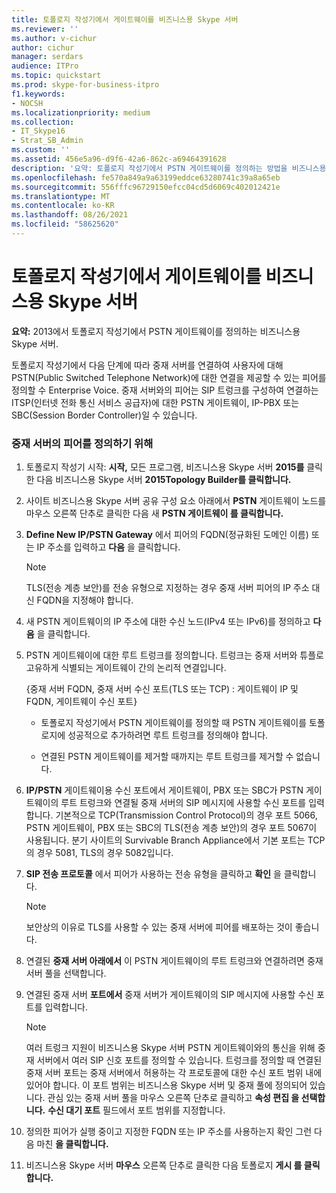 ```yaml
---
title: 토폴로지 작성기에서 게이트웨이를 비즈니스용 Skype 서버
ms.reviewer: ''
ms.author: v-cichur
author: cichur
manager: serdars
audience: ITPro
ms.topic: quickstart
ms.prod: skype-for-business-itpro
f1.keywords:
- NOCSH
ms.localizationpriority: medium
ms.collection:
- IT_Skype16
- Strat_SB_Admin
ms.custom: ''
ms.assetid: 456e5a96-d9f6-42a6-862c-a69464391628
description: '요약: 토폴로지 작성기에서 PSTN 게이트웨이를 정의하는 방법을 비즈니스용 Skype 서버.'
ms.openlocfilehash: fe570a849a9a63199eddce63280741c39a8a65eb
ms.sourcegitcommit: 556fffc96729150efcc04cd5d6069c402012421e
ms.translationtype: MT
ms.contentlocale: ko-KR
ms.lasthandoff: 08/26/2021
ms.locfileid: "58625620"
---
```

# <a name="define-a-gateway-in-topology-builder-in-skype-for-business-server"></a>토폴로지 작성기에서 게이트웨이를 비즈니스용 Skype 서버
 
**요약:** 2013에서 토폴로지 작성기에서 PSTN 게이트웨이를 정의하는 비즈니스용 Skype 서버.
  
토폴로지 작성기에서 다음 단계에 따라 중재 서버를 연결하여 사용자에 대해 PSTN(Public Switched Telephone Network)에 대한 연결을 제공할 수 있는 피어를 정의할 수 Enterprise Voice. 중재 서버와의 피어는 SIP 트렁크를 구성하여 연결하는 ITSP(인터넷 전화 통신 서비스 공급자)에 대한 PSTN 게이트웨이, IP-PBX 또는 SBC(Session Border Controller)일 수 있습니다.
  
### <a name="to-define-a-peer-for-the-mediation-server"></a>중재 서버의 피어를 정의하기 위해

1. 토폴로지 작성기 시작:  **시작,** 모든 프로그램, 비즈니스용 Skype 서버 **2015를** 클릭한 다음 비즈니스용 Skype 서버 **2015Topology Builder를 클릭합니다.**
    
2. 사이트 비즈니스용 Skype 서버 공유 구성 요소 아래에서 **PSTN** 게이트웨이 노드를 마우스 오른쪽 단추로 클릭한 다음 새 **PSTN 게이트웨이 를 클릭합니다.**
3. **Define New IP/PSTN Gateway** 에서 피어의 FQDN(정규화된 도메인 이름) 또는 IP 주소를 입력하고 **다음** 을 클릭합니다.
    
    > [!NOTE]
    > TLS(전송 계층 보안)를 전송 유형으로 지정하는 경우 중재 서버 피어의 IP 주소 대신 FQDN을 지정해야 합니다. 
  
4. 새 PSTN 게이트웨이의 IP 주소에 대한 수신 노드(IPv4 또는 IPv6)를 정의하고 **다음** 을 클릭합니다.

5. PSTN 게이트웨이에 대한 루트 트렁크를 정의합니다. 트렁크는 중재 서버와 튜플로 고유하게 식별되는 게이트웨이 간의 논리적 연결입니다.
    
    {중재 서버 FQDN, 중재 서버 수신 포트(TLS 또는 TCP) : 게이트웨이 IP 및 FQDN, 게이트웨이 수신 포트}
    
     - 토폴로지 작성기에서 PSTN 게이트웨이를 정의할 때 PSTN 게이트웨이를 토폴로지에 성공적으로 추가하려면 루트 트렁크를 정의해야 합니다.
    
     - 연결된 PSTN 게이트웨이를 제거할 때까지는 루트 트렁크를 제거할 수 없습니다.
    
6. **IP/PSTN** 게이트웨이용 수신 포트에서 게이트웨이, PBX 또는 SBC가 PSTN 게이트웨이의 루트 트렁크와 연결될 중재 서버의 SIP 메시지에 사용할 수신 포트를 입력합니다. 기본적으로 TCP(Transmission Control Protocol)의 경우 포트 5066, PSTN 게이트웨이, PBX 또는 SBC의 TLS(전송 계층 보안)의 경우 포트 5067이 사용됩니다. 분기 사이트의 Survivable Branch Appliance에서 기본 포트는 TCP의 경우 5081, TLS의 경우 5082입니다.
    
7. **SIP 전송 프로토콜** 에서 피어가 사용하는 전송 유형을 클릭하고 **확인** 을 클릭합니다.
    
    > [!NOTE]
    > 보안상의 이유로 TLS를 사용할 수 있는 중재 서버에 피어를 배포하는 것이 좋습니다. 
  
8. 연결된 **중재 서버 아래에서** 이 PSTN 게이트웨이의 루트 트렁크와 연결하려면 중재 서버 풀을 선택합니다.
    
9. 연결된 중재 서버 **포트에서** 중재 서버가 게이트웨이의 SIP 메시지에 사용할 수신 포트를 입력합니다.
    
    > [!NOTE]
    > 여러 트렁크 지원이 비즈니스용 Skype 서버 PSTN 게이트웨이와의 통신을 위해 중재 서버에서 여러 SIP 신호 포트를 정의할 수 있습니다. 트렁크를 정의할 때  연결된 중재 서버 포트는 중재 서버에서 허용하는 각 프로토콜에 대한 수신 포트 범위 내에 있어야 합니다. 이 포트 범위는 비즈니스용 Skype 서버 및 중재 풀에 정의되어 있습니다. 관심 있는 중재 서버 풀을 마우스 오른쪽 단추로 클릭하고 **속성 편집 을 선택합니다.** **수신 대기 포트** 필드에서 포트 범위를 지정합니다.
  
10. 정의한 피어가 실행 중이고 지정한 FQDN 또는 IP 주소를 사용하는지 확인 그런 다음 마친 **을 클릭합니다.**
    
11. 비즈니스용 Skype 서버 **마우스** 오른쪽 단추로 클릭한 다음 토폴로지 **게시 를 클릭합니다.**
    

